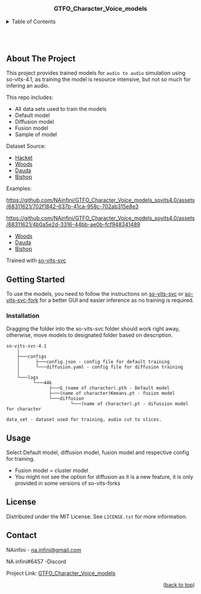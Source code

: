 <!-- Improved compatibility of back to top link: See: https://github.com/othneildrew/Best-README-Template/pull/73 -->
<a name="readme-top"></a>
<!--
*** Thanks for checking out the Best-README-Template. If you have a suggestion
*** that would make this better, please fork the repo and create a pull request
*** or simply open an issue with the tag "enhancement".
*** Don't forget to give the project a star!
*** Thanks again! Now go create something AMAZING! :D
-->



<!-- PROJECT LOGO -->
<br />
<div align="center">

  <h3 align="center">GTFO_Character_Voice_models</h3>

</div>



<!-- TABLE OF CONTENTS -->
<details>
  <summary>Table of Contents</summary>
  <ol>
    <li>
      <a href="#about-the-project">About The Project</a>
    </li>
    <li>
      <a href="#getting-started">Getting Started</a>
      <ul>
        <li><a href="#prerequisites">Prerequisites</a></li>
        <li><a href="#installation">Installation</a></li>
      </ul>
    </li>
    <li><a href="#license">License</a></li>
    <li><a href="#contact">Contact</a></li>
  </ol>
</details>

<br/></br>
<!-- ABOUT THE PROJECT -->
## About The Project


This project provides trained models for `audio to audio` simulation using so-vits-4.1, as training the model is resource intensive, but not so much for infering an audio.

This repo includes:
* All data sets used to train the models
* Default model
* Diffusion model
* Fusion model
* Sample of model



Dataset Source:
* [Hacket](https://youtu.be/eX5f9dVZP2A)
* [Woods](https://www.youtube.com/watch?v=UE5h4AowjoU)
* [Dauda](https://www.youtube.com/watch?v=kgdOFGUQMVA)
* [Bishop](https://www.youtube.com/watch?v=OJp-yALvqGU)

Examples:

https://github.com/NAinfini/GTFO_Character_Voice_models_sovits4.0/assets/68311621/702f1842-637b-41ca-958c-702ab315e8e3

https://github.com/NAinfini/GTFO_Character_Voice_models_sovits4.0/assets/68311621/4b0a5e2d-3316-44bb-ae0b-fcf948341489

* [Woods](so-vits-svc-4.1/Example_Audio/TestAudio_Woods.mp4)
* [Dauda](so-vits-svc-4.1/Example_Audio/TestAudio_Dauda.mp4)
* [Bishop](so-vits-svc-4.1/Example_Audio/TestAudio_Bishop.mp4)

Trained with [so-vits-svc](https://github.com/svc-develop-team/so-vits-svc/tree/4.0)



<!-- GETTING STARTED -->
## Getting Started

To use the models, you need to follow the instructions on [so-vits-svc](https://github.com/svc-develop-team/so-vits-svc/tree/4.0) or [so-vits-svc-fork](https://github.com/voicepaw/so-vits-svc-fork) for a better GUI and easier inference as no training is required.



### Installation
Dragging the folder into the so-vits-svc folder should work right away, otherwise, move models to designated folder based on description.
```
so-vits-svc-4.1
    │
    ├───configs
    │      ├───config.json - config file for default training
    │      └───diffusion.yaml - config file for diffusion training
    │   
    └───logs
          └───44k
                ├───G_(name of character).pth - Default model
                ├───(name of character)Kmeans.pt - fusion model
                └───diffusion
                        └───(name of character).pt - difussion model for character

data_set - dataset used for training, audio cut to slices.
```

<!-- USAGE EXAMPLES -->
## Usage

Select Default model, diffusion model, fusion model and respective config for training.

* Fusion model = cluster model
* You might not see the option for diffusion as it is a new feature, it is only provided in some versions of so-vits-forks





<!-- LICENSE -->
## License

Distributed under the MIT License. See `LICENSE.txt` for more information.




<!-- CONTACT -->
## Contact

NAinfini - na.infini@gmail.com

NA infini#6457 -Discord

Project Link: [GTFO_Character_Voice_models](https://github.com/NAinfini/GTFO_Character_Voice_models_sovits4.0)

<p align="right">(<a href="#readme-top">back to top</a>)</p>

